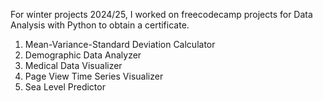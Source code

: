 For winter projects 2024/25, I worked on freecodecamp projects for Data Analysis with Python to obtain a certificate.

1) Mean-Variance-Standard Deviation Calculator
2) Demographic Data Analyzer
3) Medical Data Visualizer
4) Page View Time Series Visualizer
5) Sea Level Predictor 

